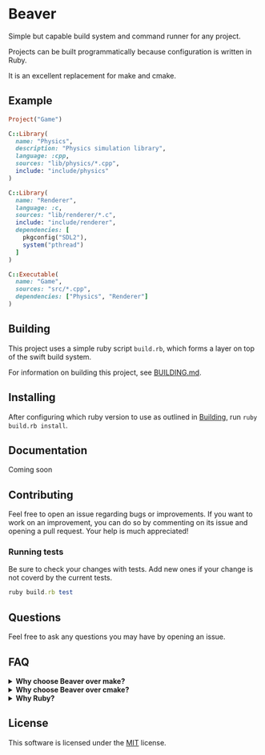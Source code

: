 # Beaver

Simple but capable build system and command runner for any project.

Projects can be built programmatically because configuration is written in Ruby.

It is an excellent replacement for make and cmake.

## Example

```ruby
Project("Game")

C::Library(
  name: "Physics",
  description: "Physics simulation library",
  language: :cpp,
  sources: "lib/physics/*.cpp",
  include: "include/physics"
)

C::Library(
  name: "Renderer",
  language: :c,
  sources: "lib/renderer/*.c",
  include: "include/renderer",
  dependencies: [
    pkgconfig("SDL2"),
    system("pthread")
  ]
)

C::Executable(
  name: "Game",
  sources: "src/*.cpp",
  dependencies: ["Physics", "Renderer"]
)
```

## Building

This project uses a simple ruby script `build.rb`, which forms a layer on top
of the swift build system.

For information on building this project, see [BUILDING.md](./BUILDING.md).

## Installing

After configuring which ruby version to use as outlined in [Building](./BUILDING.md),
run `ruby build.rb install`.

<!-- ## As a cmake replacement

```ruby
Project("MyProject", buildDir: "out")

C::Library(
    name: "MyLibrary",
    sources: ["lib/*.c"],
    include: "include"
)

C::Executable(
    name: "my_exec",
    sources: "src/*.c",
    dependencies: ["MyLibrary", pkgconfig("SDL2")]
)
```

## As a make replacement

> [!warning] Currently unimplemented

```ruby
OUT="out"
env :CC, "clang"

cmd :build do
    call :build_objects
    call :create_executable
end

cmd :build_objects, each("src/*.c"), out: proc { |f| File.join(OUT, f.path + ".o") } do |file, outfile|
    sh "#{CC} -c #{file} $(pkg-config sdl2 --cflags) -o #{outfile}"
end

cmd :create_executable, all(File.join(OUT, "*.o")), out: "my_exec" do |files, outfile|
    sh "#{CC} #{files} $(pkg-config sdl2 --libs) -o #{outfile}"
end
```
 -->
## Documentation

Coming soon

<!-- In the [docs](./docs) directory, upload comes later. -->

## Contributing

Feel free to open an issue regarding bugs or improvements. If you want to work
on an improvement, you can do so by commenting on its issue and opening a pull
request. Your help is much appreciated!

<!-- To test out the libary, use `ruby build.rb install` to build and install it a
gem. You can use `./build.sh uninstall` to remove the gem and `./build.sh clean`
to clean the project. -->

### Running tests

<!-- [![Test macOS](https://github.com/Jomy10/beaver/actions/workflows/test-macos.yml/badge.svg)](https://github.com/Jomy10/beaver/actions/workflows/test-macos.yml)
[![Test Linux](https://github.com/Jomy10/beaver/actions/workflows/test-linux.yml/badge.svg)](https://github.com/Jomy10/beaver/actions/workflows/test-linux.yml)
[![Test Windows](https://github.com/Jomy10/beaver/actions/workflows/test-windows.yml/badge.svg)](https://github.com/Jomy10/beaver/actions/workflows/test-windows.yml)
 -->
Be sure to check your changes with tests. Add new ones if your change is not coverd by the current tests.

```ruby
ruby build.rb test
```

## Questions

Feel free to ask any questions you may have by opening an issue.

## FAQ

<details>
    <summary><b>Why choose Beaver over make?</b></summary>
    This project started as a more readable make replacement. I was
    getting frustrated by unreadable build tools. Beaver comes with
    all the features you'd expect from a make replacement.
</details>

<details>
    <summary><b>Why choose Beaver over cmake?</b></summary>
    Beaver takes an approach to project management that does not abstract
    away all knowledge of the clang/gcc compilers. It's easier to use and
    understand what's going on.
</details>

<details>
    <summary><b>Why Ruby?</b></summary>
    I picked ruby as I find it an excellent choice for build scripts. It comes
    wth a rich standard library for working with files and has a magical syntax.
</details>

## License

This software is licensed under the [MIT](LICENSE) license.
